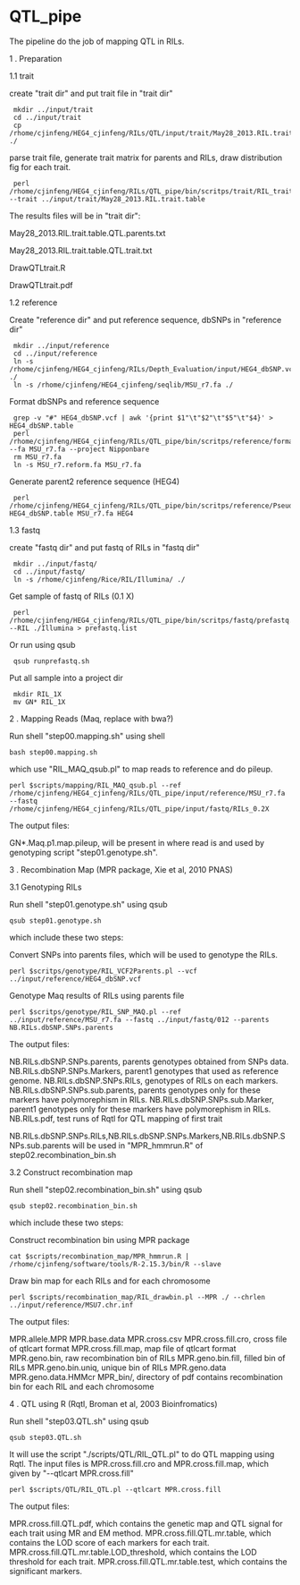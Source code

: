 QTL_pipe
========

The pipeline do the job of mapping QTL in RILs.

1 . Preparation

1.1 trait

create "trait dir" and put trait file in "trait dir"

     mkdir ../input/trait
     cd ../input/trait
     cp /rhome/cjinfeng/HEG4_cjinfeng/RILs/QTL/input/trait/May28_2013.RIL.trait.table ./

parse trait file, generate trait matrix for parents and RILs, draw distribution fig for each trait.

     perl /rhome/cjinfeng/HEG4_cjinfeng/RILs/QTL_pipe/bin/scritps/trait/RIL_trait.pl --trait ../input/trait/May28_2013.RIL.trait.table

The results files will be in "trait dir":

May28_2013.RIL.trait.table.QTL.parents.txt

May28_2013.RIL.trait.table.QTL.trait.txt

DrawQTLtrait.R

DrawQTLtrait.pdf

1.2 reference

Create "reference dir" and put reference sequence, dbSNPs in "reference dir"

     mkdir ../input/reference
     cd ../input/reference
     ln -s /rhome/cjinfeng/HEG4_cjinfeng/RILs/Depth_Evaluation/input/HEG4_dbSNP.vcf ./
     ln -s /rhome/cjinfeng/HEG4_cjinfeng/seqlib/MSU_r7.fa ./

Format dbSNPs and reference sequence

     grep -v "#" HEG4_dbSNP.vcf | awk '{print $1"\t"$2"\t"$5"\t"$4}' > HEG4_dbSNP.table
     perl /rhome/cjinfeng/HEG4_cjinfeng/RILs/QTL_pipe/bin/scritps/reference/formatfa.pl --fa MSU_r7.fa --project Nipponbare
     rm MSU_r7.fa
     ln -s MSU_r7.reform.fa MSU_r7.fa

Generate parent2 reference sequence (HEG4) 

     perl /rhome/cjinfeng/HEG4_cjinfeng/RILs/QTL_pipe/bin/scritps/reference/PseudoMaker_cjinfeng.pl HEG4_dbSNP.table MSU_r7.fa HEG4


1.3 fastq

create "fastq dir" and put fastq of RILs in  "fastq dir"

     mkdir ../input/fastq/
     cd ../input/fastq/
     ln -s /rhome/cjinfeng/Rice/RIL/Illumina/ ./

Get sample of fastq of RILs (0.1 X)

     perl /rhome/cjinfeng/HEG4_cjinfeng/RILs/QTL_pipe/bin/scritps/fastq/prefastq.pl --RIL ./Illumina > prefastq.list

Or run using qsub

     qsub runprefastq.sh

Put all sample into a project dir

     mkdir RIL_1X
     mv GN* RIL_1X

2 . Mapping Reads (Maq, replace with bwa?)

Run shell "step00.mapping.sh" using shell

	bash step00.mapping.sh

which use "RIL_MAQ_qsub.pl" to map reads to reference and do pileup.

	perl $scripts/mapping/RIL_MAQ_qsub.pl --ref /rhome/cjinfeng/HEG4_cjinfeng/RILs/QTL_pipe/input/reference/MSU_r7.fa --fastq /rhome/cjinfeng/HEG4_cjinfeng/RILs/QTL_pipe/input/fastq/RILs_0.2X

The output files:

GN*.Maq.p1.map.pileup, will be present in where read is and used by genotyping script "step01.genotype.sh".


3 . Recombination Map (MPR package, Xie et al, 2010 PNAS)

3.1 Genotyping RILs

Run shell "step01.genotype.sh" using qsub

	qsub step01.genotype.sh

which include these two steps:

Convert SNPs into parents files, which will be used to genotype the RILs.

	perl $scritps/genotype/RIL_VCF2Parents.pl --vcf ../input/reference/HEG4_dbSNP.vcf

Genotype Maq results of RILs using parents file 

	perl $scritps/genotype/RIL_SNP_MAQ.pl --ref ../input/reference/MSU_r7.fa --fastq ../input/fastq/012 --parents NB.RILs.dbSNP.SNPs.parents

The output files:

NB.RILs.dbSNP.SNPs.parents, parents genotypes obtained from SNPs data.
NB.RILs.dbSNP.SNPs.Markers, parent1 genotypes that used as reference genome.
NB.RILs.dbSNP.SNPs.RILs, genotypes of RILs on each markers.
NB.RILs.dbSNP.SNPs.sub.parents, parents genotypes only for these markers have polymorephism in RILs.
NB.RILs.dbSNP.SNPs.sub.Marker, parent1 genotypes only for these markers have polymorephism in RILs.
NB.RILs.pdf, test runs of Rqtl for QTL mapping of first trait

NB.RILs.dbSNP.SNPs.RILs,NB.RILs.dbSNP.SNPs.Markers,NB.RILs.dbSNP.SNPs.sub.parents will be used in "MPR_hmmrun.R" of step02.recombination_bin.sh 

3.2 Construct recombination map

Run shell "step02.recombination_bin.sh" using qsub

	qsub step02.recombination_bin.sh

which include these two steps:

Construct recombination bin using MPR package

	cat $scripts/recombination_map/MPR_hmmrun.R | /rhome/cjinfeng/software/tools/R-2.15.3/bin/R --slave

Draw bin map for each RILs and for each chromosome

	perl $scripts/recombination_map/RIL_drawbin.pl --MPR ./ --chrlen ../input/reference/MSU7.chr.inf

The output files:

MPR.allele.MPR
MPR.base.data
MPR.cross.csv
MPR.cross.fill.cro, cross file of qtlcart format
MPR.cross.fill.map, map file of qtlcart format
MPR.geno.bin, raw recombination bin of RILs
MPR.geno.bin.fill, filled bin of RILs
MPR.geno.bin.uniq, unique bin of RILs
MPR.geno.data
MPR.geno.data.HMMcr
MPR_bin/, directory of pdf contains recombination bin for each RIL and each chromosome

4 . QTL using R (Rqtl, Broman et al, 2003 Bioinfromatics)

Run shell "step03.QTL.sh" using qsub

	qsub step03.QTL.sh

It will use the script "./scripts/QTL/RIL_QTL.pl" to do QTL mapping using Rqtl. The input files is MPR.cross.fill.cro and MPR.cross.fill.map, which given by "--qtlcart MPR.cross.fill"

	perl $scripts/QTL/RIL_QTL.pl --qtlcart MPR.cross.fill

The output files:

MPR.cross.fill.QTL.pdf, which contains the genetic map and QTL signal for each trait using MR and EM method.
MPR.cross.fill.QTL.mr.table, which contains the LOD score of each markers for each trait.
MPR.cross.fill.QTL.mr.table.LOD_threshold, which contains the LOD threshold for each trait.
MPR.cross.fill.QTL.mr.table.test, which contains the significant markers. 





